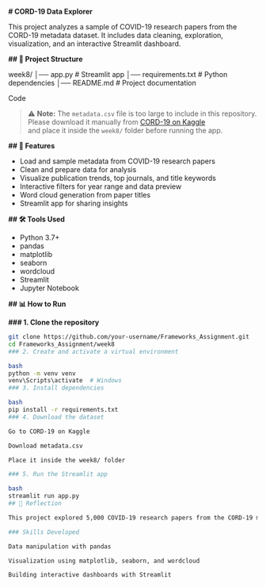 **# CORD-19 Data Explorer**

This project analyzes a sample of COVID-19 research papers from the CORD-19 metadata dataset. It includes data cleaning, exploration, visualization, and an interactive Streamlit dashboard.

**## 📂 Project Structure**

week8/ │── app.py # Streamlit app │── requirements.txt # Python dependencies │── README.md # Project documentation

Code

> ⚠️ **Note:** The `metadata.csv` file is too large to include in this repository.  
> Please download it manually from [CORD-19 on Kaggle](https://www.kaggle.com/allen-institute-for-ai/CORD-19-research-challenge)  
> and place it inside the `week8/` folder before running the app.

**## 🚀 Features**

- Load and sample metadata from COVID-19 research papers  
- Clean and prepare data for analysis  
- Visualize publication trends, top journals, and title keywords  
- Interactive filters for year range and data preview  
- Word cloud generation from paper titles  
- Streamlit app for sharing insights  

**## 🛠️ Tools Used**

- Python 3.7+  
- pandas  
- matplotlib  
- seaborn  
- wordcloud  
- Streamlit  
- Jupyter Notebook  

**## 📊 How to Run**

**### 1. Clone the repository**
```bash
git clone https://github.com/your-username/Frameworks_Assignment.git
cd Frameworks_Assignment/week8
### 2. Create and activate a virtual environment

bash
python -m venv venv
venv\Scripts\activate  # Windows
### 3. Install dependencies

bash
pip install -r requirements.txt
### 4. Download the dataset

Go to CORD-19 on Kaggle

Download metadata.csv

Place it inside the week8/ folder

### 5. Run the Streamlit app

bash
streamlit run app.py
## 🧠 Reflection

This project explored 5,000 COVID-19 research papers from the CORD-19 metadata. It involved handling missing data, extracting publication years, and visualizing key trends. The Streamlit app provides an interactive way to explore the dataset.

### Skills Developed

Data manipulation with pandas

Visualization using matplotlib, seaborn, and wordcloud

Building interactive dashboards with Streamlit
